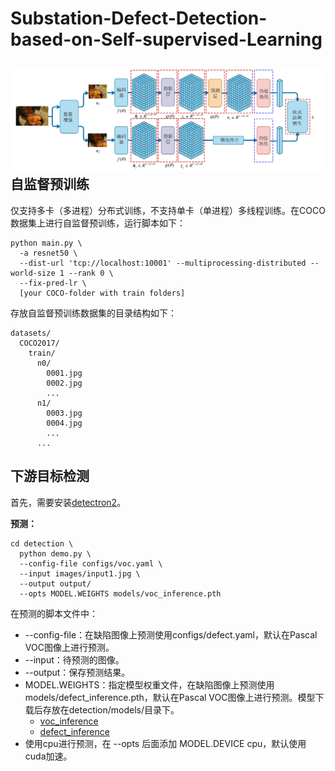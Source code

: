# Substation-Defect-Detection-based-on-Self-supervised-Learning
![image](https://github.com/L-iffer/Substation-Defect-Detection-based-on-Self-supervised-Learning/blob/master/images/SimSiamPro.png)
自监督预训练
------
仅支持多卡（多进程）分布式训练，不支持单卡（单进程）多线程训练。在COCO数据集上进行自监督预训练，运行脚本如下：

```
python main.py \  
  -a resnet50 \
  --dist-url 'tcp://localhost:10001' --multiprocessing-distributed --world-size 1 --rank 0 \
  --fix-pred-lr \
  [your COCO-folder with train folders]
```
存放自监督预训练数据集的目录结构如下：

```
datasets/
  COCO2017/
    train/
      n0/
        0001.jpg
        0002.jpg
        ...
      n1/
        0003.jpg
        0004.jpg
        ...
      ...
```
下游目标检测
------
首先，需要安装[detectron2](https://github.com/facebookresearch/detectron2/blob/main/INSTALL.md)。

__预测：__

```
cd detection \
  python demo.py \
  --config-file configs/voc.yaml \
  --input images/input1.jpg \
  --output output/
  --opts MODEL.WEIGHTS models/voc_inference.pth
```
在预测的脚本文件中：  
* --config-file：在缺陷图像上预测使用configs/defect.yaml，默认在Pascal VOC图像上进行预测。
* --input：待预测的图像。
* --output：保存预测结果。
* MODEL.WEIGHTS：指定模型权重文件，在缺陷图像上预测使用models/defect_inference.pth，默认在Pascal VOC图像上进行预测。模型下载后存放在detection/models/目录下。
  * [voc_inference](https://pan.baidu.com/s/1yzQLi6K_NmXCjLjUGEBFPA?pwd=4ubz)
  * [defect_inference](https://pan.baidu.com/s/1q565w3FmpZqZNwR5M4xAuA?pwd=fcy4)
* 使用cpu进行预测，在 --opts 后面添加 MODEL.DEVICE cpu，默认使用cuda加速。
